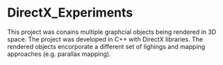 # DirectX_Experiments

This project was conains multiple graphcial objects being rendered in 3D space.
The project was developed in C++ with DirectX libraries.
The rendered objects encorporate a different set of lighings and mapping approaches (e.g. parallax mapping).
